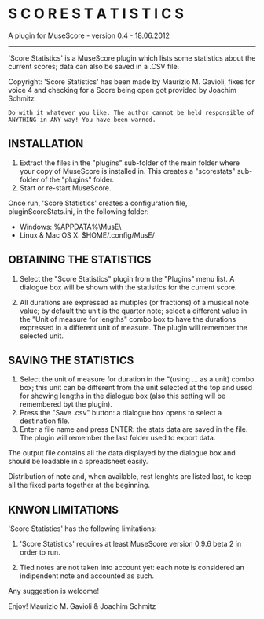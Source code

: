 S C O R E   S T A T I S T I C S
===
A plugin for MuseScore - version 0.4 - 18.06.2012

---

'Score Statistics' is a MuseScore plugin which lists some statistics about the
current scores; data can also be saved in a .CSV file.

Copyright: 'Score Statistics' has been made by Maurizio M. Gavioli, fixes for 
    voice 4 and checking for a Score being open got provided by Joachim Schmitz


    Do with it whatever you like. The author cannot be held responsible of
    ANYTHING in ANY way! You have been warned.


## INSTALLATION

1.  Extract the files in the "plugins" sub-folder of the main folder where your
    copy of MuseScore is installed in. This creates a "scorestats" sub-folder of
    the "plugins" folder.
2.  Start or re-start MuseScore.

Once run, 'Score Statistics' creates a configuration file, pluginScoreStats.ini,
in the following folder:

- Windows:		%APPDATA%\MusE\
- Linux & Mac OS X:	$HOME/.config/MusE/


## OBTAINING THE STATISTICS

1.  Select the "Score Statistics" plugin from the "Plugins" menu list.
    A dialogue box will be shown with the statistics for the current score.

2.  All durations are expressed as mutiples (or fractions) of a musical note
    value; by default the unit is the quarter note; select a different value
    in the "Unit of measure for lengths" combo box to have the durations
    expressed in a different unit of measure. The plugin will remember the
    selected unit.


## SAVING THE STATISTICS

1.  Select the unit of measure for duration in the "(using ... as a unit) combo
    box; this unit can be different from the unit selected at the top and used
    for showing lengths in the dialogue box (also this setting will be
    remembered byt the plugin).
2.  Press the "Save .csv" button: a dialogue box opens to select a destination file.
3.  Enter a file name and press ENTER: the stats data are saved in the file.
	The plugin will remember the last folder used to export data.

The output file contains all the data displayed by the dialogue box and should
be loadable in a spreadsheet easily.

Distribution of note and, when available, rest lenghts are listed last, to keep
all the fixed parts together at the beginning.


## KNWON LIMITATIONS

'Score Statistics' has the following limitations:

1.  'Score Statistics' requires at least MuseScore version 0.9.6 beta 2 in
    order to run.

2.  Tied notes are not taken into account yet: each note is considered an
    indipendent note and accounted as such.


Any suggestion is welcome!

Enjoy!
	Maurizio M. Gavioli & Joachim Schmitz
